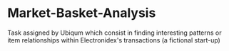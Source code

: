 # Market-Basket-Analysis
Task assigned by Ubiqum which consist in finding interesting patterns or item relationships within Electronidex's transactions (a fictional start-up)
